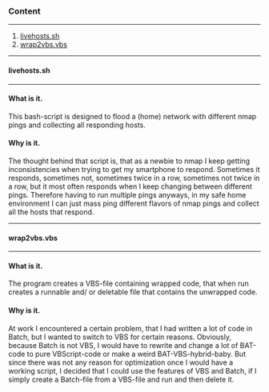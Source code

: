 ### Content

---
1. [livehosts.sh](#livehostssh)
2. [wrap2vbs.vbs](#wrap2vbsvbs)

---

#### livehosts.sh

---

#### What is it.

This bash-script is designed to flood a (home) network with different nmap pings and collecting all responding hosts.

#### Why is it.

The thought behind that script is, that as a newbie to nmap I keep getting inconsistencies when trying to get my smartphone to respond. Sometimes it responds, sometimes not, sometimes twice in a row, sometimes not twice in a row, but it most often responds when I keep changing between different pings. Therefore having to run multiple pings anyways, in my safe home environment I can just mass ping different flavors of nmap pings and collect all the hosts that respond.

---

#### wrap2vbs.vbs

---

#### What is it.

The program creates a VBS-file containing wrapped code, that when run creates a runnable and/ or deletable file that contains the unwrapped code.

#### Why is it.

At work I encountered a certain problem, that I had written a lot of code in Batch, but I wanted to switch to VBS for certain reasons. Obviously, because Batch is not VBS, I would have to rewrite and change a lot of BAT-code to pure VBScript-code or make a weird BAT-VBS-hybrid-baby. But since there was not any reason for optimization once I would have a working script, I decided that I could use the features of VBS and Batch, if I simply create a Batch-file from a VBS-file and run and then delete it.
